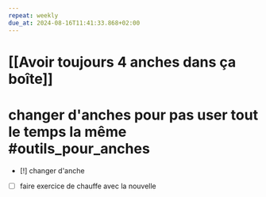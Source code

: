 ```yaml
---
repeat: weekly
due_at: 2024-08-16T11:41:33.868+02:00
---
```

# [[Avoir toujours 4 anches dans ça boîte]]
# changer d'anches pour pas user tout le temps la même #outils_pour_anches
- [!] changer d'anche
- [ ] faire exercice de chauffe avec la nouvelle